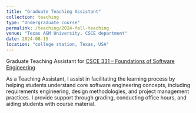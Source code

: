 ```yaml
---
title: "Graduate Teaching Assistant"
collection: teaching
type: "Undergraduate course"
permalink: /teaching/2024-fall-teaching
venue: "Texas A&M University, CSCE department"
date: 2024-08-15
location: "college station, Texas, USA"
---
```


Graduate Teaching Assistant for [CSCE 331 – Foundations of Software Engineering](https://lightfoot.engr.tamu.edu/course/csce-331-foundations-of-software-engineering/)

As a Teaching Assistant, I assist in facilitating the learning process by helping students understand core software engineering concepts, including requirements engineering, design methodologies, and project management practices. I provide support through grading, conducting office hours, and aiding students with course material.
